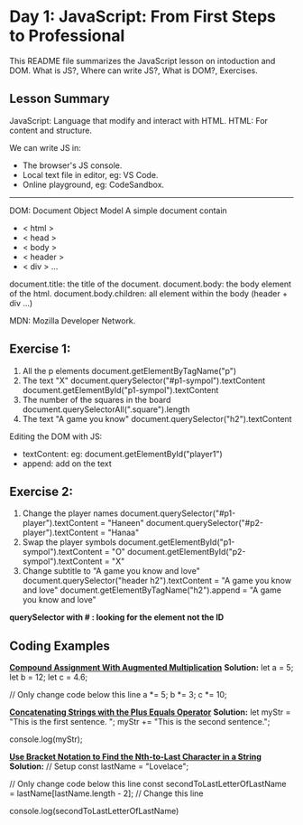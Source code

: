 # Day 1: JavaScript: From First Steps to Professional
This README file summarizes the JavaScript lesson on intoduction and DOM. What is JS?, Where can write JS?, What is DOM?, Exercises.

## Lesson Summary
JavaScript: Language that modify and interact with HTML.
HTML: For content and structure.

We can write JS in:
- The browser's JS console.
- Local text file in editor, eg: VS Code.
- Online playground, eg: CodeSandbox.
_____________________________________________________________
DOM: Document Object Model
A simple document contain 
- < html >
- < head >
- < body >
- < header >
- < div > ...

document.title: the title of the document.
document.body: the body element of the html.
document.body.children: all element within the body (header + div ...)

MDN: Mozilla Developer Network.

## Exercise 1:
1. All the p elements
   document.getElementByTagName("p")
2. The text "X"
   document.querySelector("#p1-sympol").textContent
   document.getElementById("p1-sympol").textContent
3. The number of the squares in the board
   document.querySelectorAll(".square").length
4. The text "A game you know"
   document.querySelector("h2").textContent

Editing the DOM with JS:
- textContent: eg: document.getElementById("player1")
- append: add on the text

## Exercise 2:
1. Change the player names
   document.querySelector("#p1-player").textContent = "Haneen"
   document.querySelector("#p2-player").textContent = "Hanaa"
2. Swap the player symbols
   document.getElementById("p1-sympol").textContent = "O"
   document.getElementById("p2-sympol").textContent = "X"
3. Change subtitle to "A game you know and love"
   document.querySelector("header h2").textContent = "A game you know and love"
   document.getElementByTagName("h2").append = "A game you know and love"


**querySelector with # : looking for the element not the ID**


## Coding Examples

**[Compound Assignment With Augmented Multiplication](https://www.freecodecamp.org/learn/javascript-algorithms-and-data-structures/basic-javascript/compound-assignment-with-augmented-multiplication)**
**Solution:** 
let a = 5;
let b = 12;
let c = 4.6;

// Only change code below this line
a *= 5;
b *= 3;
c *= 10;

**[Concatenating Strings with the Plus Equals Operator](https://www.freecodecamp.org/learn/javascript-algorithms-and-data-structures/basic-javascript/concatenating-strings-with-the-plus-equals-operator)**
**Solution:**
let myStr = "This is the first sentence. ";
myStr += "This is the second sentence.";

console.log(myStr);

**[Use Bracket Notation to Find the Nth-to-Last Character in a String](https://www.freecodecamp.org/learn/javascript-algorithms-and-data-structures/basic-javascript/use-bracket-notation-to-find-the-nth-to-last-character-in-a-string)**
**Solution:**
// Setup
const lastName = "Lovelace";

// Only change code below this line
const secondToLastLetterOfLastName = lastName[lastName.length - 2]; // Change this line

console.log(secondToLastLetterOfLastName)
